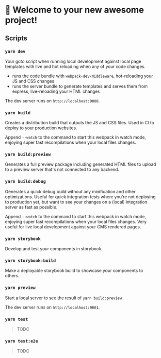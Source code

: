 # 🚀 Welcome to your new awesome project!

## Scripts

### `yarn dev`

Your goto script when running local development against local page templates with live and hot reloading when any of
your code changes.

- runs the code bundle with `webpack-dev-middleware`, hot-reloading your JS and CSS changes
- runs the server bundle to generate templates and serves them from express, live-reloading your HTML changes

The dev server runs on `http://localhost:9000`.

### `yarn build`

Creates a distribution build that outputs the JS and CSS files. Used in CI to deploy to your production websites.

Append `--watch` to the command to start this webpack in watch mode, enjoying super fast recompilations when your
local files changes.

### `yarn build:preview`

Generates a full preview package including generated HTML files to upload to a preview server that's not connected to
any backend.
 
### `yarn build:debug`

Generates a quick debug build without any minification and other optimizations. Useful for quick integration tests
where you're not deploying to production yet, but want to see your changes on a (local) integration server as fast
as possible.

Append `--watch` to the command to start this webpack in watch mode, enjoying super fast recompilations when your
local files changes. Very useful for live local development against your CMS rendered pages.

### `yarn storybook`

Develop and test your components in storybook.

### `yarn storybook:build`

Make a deployable storybook build to showcase your components to others.

### `yarn preview`

Start a local server to see the result of `yarn build:preview`

The dev server runs on `http://localhost:9001`.

### `yarn test`

> TODO

### `yarn test:e2e`

> TODO

